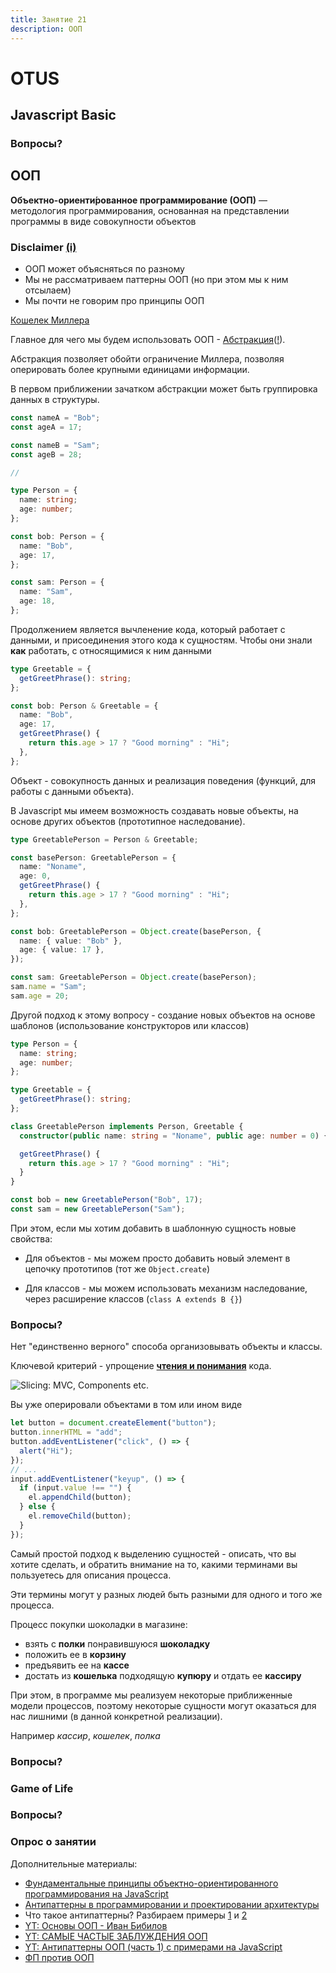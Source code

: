 ```yaml
---
title: Занятие 21
description: ООП
---
```


# OTUS

## Javascript Basic

<!--v-->

### Вопросы?

<!-- s -->

## ООП

<!-- v -->

**Объектно-ориенти́рованное программирование (ООП)** — методология программирования, основанная на представлении программы в виде совокупности объектов

<!-- v -->

### Disclaimer [(i)](https://habr.com/ru/post/451982/)

- ООП может объясняться по разному
- Мы не рассматриваем паттерны ООП (но при этом мы к ним отсылаем)
- Мы почти не говорим про принципы ООП

<!-- v -->

[Кошелек Миллера](https://ru.wikipedia.org/wiki/%D0%9C%D0%B0%D0%B3%D0%B8%D1%87%D0%B5%D1%81%D0%BA%D0%BE%D0%B5_%D1%87%D0%B8%D1%81%D0%BB%D0%BE_%D1%81%D0%B5%D0%BC%D1%8C_%D0%BF%D0%BB%D1%8E%D1%81-%D0%BC%D0%B8%D0%BD%D1%83%D1%81_%D0%B4%D0%B2%D0%B0)

<!-- v -->

Главное для чего мы будем использовать ООП - [Абстракция](https://ru.wikipedia.org/wiki/%D0%90%D0%B1%D1%81%D1%82%D1%80%D0%B0%D0%BA%D1%86%D0%B8%D1%8F_%D0%B4%D0%B0%D0%BD%D0%BD%D1%8B%D1%85)([!](https://ru.wikipedia.org/wiki/%D0%90%D0%B1%D1%81%D1%82%D1%80%D0%B0%D0%BA%D1%86%D0%B8%D1%8F)).

Абстракция позволяет обойти ограничение Миллера, позволяя оперировать более крупными единицами информации.

<!-- v -->

В первом приближении зачатком абстракции может быть группировка данных в структуры.

```ts [1-30]
const nameA = "Bob";
const ageA = 17;

const nameB = "Sam";
const ageB = 28;

//

type Person = {
  name: string;
  age: number;
};

const bob: Person = {
  name: "Bob",
  age: 17,
};

const sam: Person = {
  name: "Sam",
  age: 18,
};
```

<!-- v -->

Продолжением является вычленение кода, который работает с данными, и присоединения этого кода к сущностям. Чтобы они знали **как** работать, с относящимися к ним данными

<!-- v -->

```ts [1-30]
type Greetable = {
  getGreetPhrase(): string;
};

const bob: Person & Greetable = {
  name: "Bob",
  age: 17,
  getGreetPhrase() {
    return this.age > 17 ? "Good morning" : "Hi";
  },
};
```

<!-- v -->

Объект - совокупность данных и реализация поведения (функций, для работы с данными объекта).

<!-- v -->

В Javascript мы имеем возможность создавать новые объекты, на основе других объектов (прототипное наследование).

```ts [1-30]
type GreetablePerson = Person & Greetable;

const basePerson: GreetablePerson = {
  name: "Noname",
  age: 0,
  getGreetPhrase() {
    return this.age > 17 ? "Good morning" : "Hi";
  },
};

const bob: GreetablePerson = Object.create(basePerson, {
  name: { value: "Bob" },
  age: { value: 17 },
});

const sam: GreetablePerson = Object.create(basePerson);
sam.name = "Sam";
sam.age = 20;
```

<!-- v -->

Другой подход к этому вопросу - создание новых объектов на основе шаблонов (использование конструкторов или классов)

```ts [1-30]
type Person = {
  name: string;
  age: number;
};

type Greetable = {
  getGreetPhrase(): string;
};

class GreetablePerson implements Person, Greetable {
  constructor(public name: string = "Noname", public age: number = 0) {}

  getGreetPhrase() {
    return this.age > 17 ? "Good morning" : "Hi";
  }
}

const bob = new GreetablePerson("Bob", 17);
const sam = new GreetablePerson("Sam");
```

<!-- v -->

При этом, если мы хотим добавить в шаблонную сущность новые свойства:

- Для объектов - мы можем просто добавить новый элемент в цепочку прототипов (тот же `Object.create`)

- Для классов - мы можем использовать механизм наследование, через расширение классов (`class A extends B {}`)

<!-- v -->

### Вопросы?

<!-- v -->

Нет "единственно верного" способа организовывать объекты и классы.

Ключевой критерий - упрощение [**чтения и понимания**](https://habr.com/ru/post/354750/) кода.

<!-- v -->

![Slicing: MVC, Components etc.](/images/slicing.png)

<!-- v -->

Вы уже оперировали объектами в том или ином виде

```js [1-30]
let button = document.createElement("button");
button.innerHTML = "add";
button.addEventListener("click", () => {
  alert("Hi");
});
// ...
input.addEventListener("keyup", () => {
  if (input.value !== "") {
    el.appendChild(button);
  } else {
    el.removeChild(button);
  }
});
```

<!-- v -->

Самый простой подход к выделению сущностей - описать, что вы хотите сделать, и обратить внимание на то, какими терминами вы пользуетесь для описания процесса.

Эти термины могут у разных людей быть разными для одного и того же процесса.

<!-- v -->

Процесс покупки шоколадки в магазине:

- взять с **полки** понравившуюся **шоколадку**
- положить ее в **корзину**
- предъявить ее на **кассе**
- достать из **кошелька** подходящую **купюру** и отдать ее **кассиру**

<!-- v -->

При этом, в программе мы реализуем некоторые приближенные модели процессов, поэтому некоторые сущности могут оказаться для нас лишними (в данной конкретной реализации).

Например _кассир_, _кошелек_, _полка_

<!-- v -->

### Вопросы?

<!-- s -->

### Game of Life

<!-- v -->

### Вопросы?

<!-- s -->

### Опрос о занятии

<!-- s -->

Дополнительные материалы:

- [Фундаментальные принципы объектно-ориентированного программирования на JavaScript](https://tproger.ru/translations/oop-js-fundamentals/)
- [Антипаттерны в программировании и проектировании архитектуры](https://bool.dev/blog/detail/antipatterny-v-programmirovanii-i-proektirovanii-arkhitektury)
- Что такое антипаттерны? Разбираем примеры [1](https://javarush.ru/groups/posts/2622-chto-takoe-antipatternih-razbiraem-primerih-chastjh-1) и [2](https://javarush.ru/groups/posts/2624-chto-takoe-antipatternih-razbiraem-primerih-chastjh-2)
- [YT: Основы ООП - Иван Бибилов](https://www.youtube.com/watch?v=t8zwdpkSRWs)
- [YT: САМЫЕ ЧАСТЫЕ ЗАБЛУЖДЕНИЯ ООП](https://www.youtube.com/watch?v=BHNt1fcg8iw)
- [YT: Антипаттерны ООП (часть 1) c примерами на JavaScript](https://www.youtube.com/watch?v=9d5TG1VsLeU)
- [ФП против ООП](https://habr.com/ru/post/474518/)
